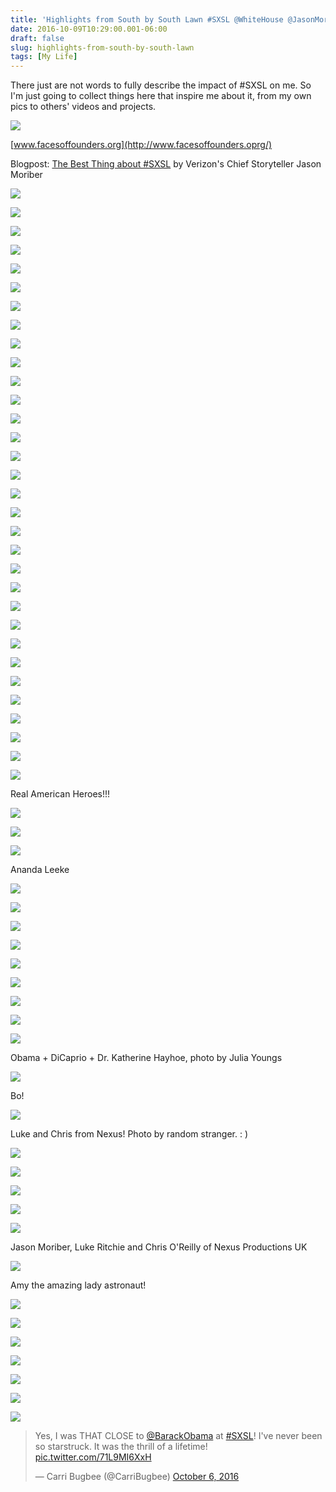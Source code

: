 ```yaml
---
title: 'Highlights from South by South Lawn #SXSL @WhiteHouse @JasonMoriber @AnandaLeeke @gunshybadguy @owhylie '
date: 2016-10-09T10:29:00.001-06:00
draft: false
slug: highlights-from-south-by-south-lawn
tags: [My Life]
---
```


There just are not words to fully describe the impact of #SXSL on me. So I'm just going to collect things here that inspire me about it, from my own pics to others' videos and projects.  

  

  

  

![](/images/blog/legacy/23044f99-ce29-4bd3-91a7-c907e4443d75.jpg)

[www.facesoffounders.org](http://www.facesoffounders.oprg/)

  

Blogpost: [The Best Thing about #SXSL](https://medium.com/@jasonmoriber/the-best-thing-about-sxsl-187c287fabad#.7f3tbar1o) by Verizon's Chief Storyteller Jason Moriber 

![](/images/blog/legacy/123%2B%2528Large%2529.JPG)

  

![](/images/blog/legacy/130%2B%2528Large%2529.JPG)

  

  

![](/images/blog/legacy/132%2B%2528Large%2529.JPG)

  

![](/images/blog/legacy/134%2B%2528Large%2529.JPG)

  

![](/images/blog/legacy/145%2B%2528Large%2529.JPG)

  

![](/images/blog/legacy/147%2B%2528Large%2529.JPG)

  

![](/images/blog/legacy/151%2B%2528Large%2529.JPG)

  

![](/images/blog/legacy/159%2B%2528Large%2529.JPG)

  

![](/images/blog/legacy/162%2B%2528Large%2529.JPG)

  

![](/images/blog/legacy/164%2B%2528Large%2529.JPG)

  

![](/images/blog/legacy/165%2B%2528Large%2529.JPG)

  

![](/images/blog/legacy/169%2B%2528Large%2529.JPG)

  

![](/images/blog/legacy/170%2B%2528Large%2529.JPG)

  

![](/images/blog/legacy/172%2B%2528Large%2529.JPG)

  

![](/images/blog/legacy/174%2B%2528Large%2529.JPG)

  

![](/images/blog/legacy/176%2B%2528Large%2529.JPG)

  

![](/images/blog/legacy/178%2B%2528Large%2529.JPG)

  

![](/images/blog/legacy/182%2B%2528Large%2529.JPG)

  

![](/images/blog/legacy/183%2B%2528Large%2529.JPG)

  

![](/images/blog/legacy/184%2B%2528Large%2529.JPG)

  

![](/images/blog/legacy/186%2B%2528Large%2529.JPG)

  

![](/images/blog/legacy/187%2B%2528Large%2529.JPG)

  

![](/images/blog/legacy/188%2B%2528Large%2529.JPG)

  

![](/images/blog/legacy/189%2B%2528Large%2529.JPG)

  

![](/images/blog/legacy/192%2B%2528Large%2529.JPG)

  

![](/images/blog/legacy/193%2B%2528Large%2529.JPG)

  

![](/images/blog/legacy/195%2B%2528Large%2529.JPG)

  

![](/images/blog/legacy/196%2B%2528Large%2529.JPG)

  

![](/images/blog/legacy/197%2B%2528Large%2529.JPG)

  

![](/images/blog/legacy/198%2B%2528Large%2529.JPG)

  

![](/images/blog/legacy/199%2B%2528Large%2529.JPG)

  

![](/images/blog/legacy/200%2B%2528Large%2529.JPG)

Real American Heroes!!!

  

![](/images/blog/legacy/207%2B%2528Large%2529.JPG)

  

![](/images/blog/legacy/211%2B%2528Large%2529.JPG)

  

![](/images/blog/legacy/266%2B%2528Large%2529.JPG)

Ananda Leeke

  

![](/images/blog/legacy/274%2B%2528Large%2529.JPG)

  

![](/images/blog/legacy/DSC03595%2B%2528Large%2529.JPG)

  

![](/images/blog/legacy/DSC03602%2B%2528Large%2529.JPG)

  

![](/images/blog/legacy/DSC03603%2B%2528Large%2529.JPG)

  

![](/images/blog/legacy/DSC03607%2B%2528Large%2529.JPG)

  

![](/images/blog/legacy/DSC03608%2B%2528Large%2529.JPG)

  

![](/images/blog/legacy/DSC03610%2B%2528Large%2529.JPG)

  

![](/images/blog/legacy/DSC03612%2B%2528Large%2529.JPG)

  

![](/images/blog/legacy/14523206_10207988776941002_2532548060473879538_n.jpg)

Obama + DiCaprio + Dr. Katherine Hayhoe, photo by Julia Youngs

  

![](/images/blog/legacy/Ct3F5jaWAAAsELM.jpg)

Bo!

  

![](/images/blog/legacy/Ct6PzQfWEAA03j5.jpg)

Luke and Chris from Nexus! Photo by random stranger. : )

  
  

![](/images/blog/legacy/DSC03615%2B%2528Large%2529.JPG)

  

![](/images/blog/legacy/DSC03616%2B%2528Large%2529.JPG)

  

![](/images/blog/legacy/IMG_0843%2B%2528Large%2529.JPG)

  

![](/images/blog/legacy/IMG_0854%2B%2528Large%2529.JPG)

  

![](/images/blog/legacy/IMG_0855%2B%2528Large%2529.JPG)

Jason Moriber, Luke Ritchie and Chris O'Reilly of Nexus Productions UK

  

![](/images/blog/legacy/IMG_0857%2B%2528Large%2529.JPG)

Amy the amazing lady astronaut!

  

![](/images/blog/legacy/IMG_0870%2B%2528Large%2529.JPG)

  

![](/images/blog/legacy/IMG_0878%2B%2528Large%2529.JPG)

  

![](/images/blog/legacy/IMG_0912%2B%2528Large%2529.JPG)

  

![](/images/blog/legacy/IMG_0915%2B%2528Large%2529.JPG)

  

![](/images/blog/legacy/IMG_0917%2B%2528Large%2529.JPG)

  

![](/images/blog/legacy/IMG_0918%2B%2528Large%2529.JPG)

  

![](/images/blog/legacy/IMG_0914%2B%2528Large%2529.JPG)

  
  

> Yes, I was THAT CLOSE to [@BarackObama](https://twitter.com/BarackObama) at [#SXSL](https://twitter.com/hashtag/SXSL?src=hash)! I've never been so starstruck. It was the thrill of a lifetime! [pic.twitter.com/71L9MI6XxH](https://t.co/71L9MI6XxH)
> 
> — Carri Bugbee (@CarriBugbee) [October 6, 2016](https://twitter.com/CarriBugbee/status/784140910477004800)